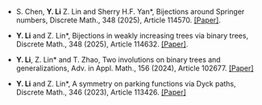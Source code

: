 - S. Chen, <strong>Y. Li</strong> Z. Lin and Sherry H.F. Yan*, Bijections around Springer numbers, Discrete Math., 348 (2025), Article 114570. [[Paper]](https://www.sciencedirect.com/science/article/pii/S0012365X25001785).

- <strong>Y. Li</strong> and Z. Lin*, Bijections in weakly increasing trees via binary trees, Discrete Math., 348 (2025), Article 114632. [[Paper]](https://www.sciencedirect.com/science/article/pii/S0012365X25002407).

- <strong>Y. Li</strong>, Z. Lin* and T. Zhao, Two involutions on binary trees and generalizations, Adv. in Appl. Math., 156 (2024), Article 102677. [[Paper]](https://www.sciencedirect.com/science/article/pii/S0196885824000083)

- <strong>Y. Li</strong> and Z. Lin*, A symmetry on parking functions via Dyck paths, Discrete Math., 346 (2023), Article 113426. [[Paper]](https://www.sciencedirect.com/science/article/pii/S0012365X23001127)


